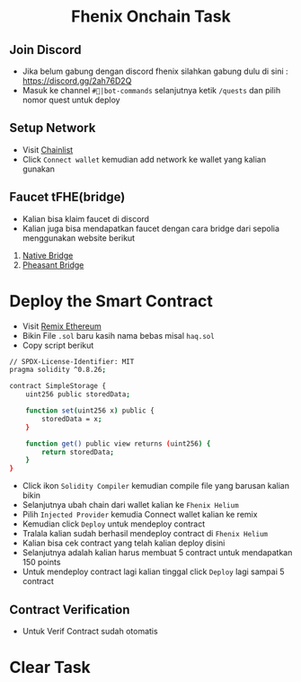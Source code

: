 <h1 align=center>Fhenix Onchain Task</h1>

## Join Discord
- Jika belum gabung dengan discord fhenix silahkan gabung dulu di sini :  https://discord.gg/2ah76D2Q
- Masuk ke channel `#🤖|bot-commands` selanjutnya ketik `/quests` dan pilih nomor quest untuk deploy


## Setup Network
- Visit [Chainlist](https://chainlist.org/?testnets=true&search=Fhenix+Helium)
- Click `Connect wallet` kemudian add network ke wallet yang kalian gunakan

## Faucet tFHE(bridge)
- Kalian bisa klaim faucet di discord
- Kalian juga bisa mendapatkan faucet dengan cara bridge dari sepolia menggunakan website berikut

1. [Native Bridge](https://bridge.helium.fhenix.zone/)
2. [Pheasant Bridge](https://testnet.pheasant.network/)

# Deploy the Smart Contract
- Visit [Remix Ethereum](https://remix.ethereum.org/)
- Bikin File `.sol` baru kasih nama bebas misal `haq.sol`
- Copy script berikut
```bash
// SPDX-License-Identifier: MIT
pragma solidity ^0.8.26;

contract SimpleStorage {
    uint256 public storedData;

    function set(uint256 x) public {
        storedData = x;
    }

    function get() public view returns (uint256) {
        return storedData;
    }
}
```
- Click ikon `Solidity Compiler` kemudian compile file yang barusan kalian bikin
- Selanjutnya ubah chain dari wallet kalian ke `Fhenix Helium`
- Pilih `Injected Provider` kemudia Connect wallet kalian ke remix
- Kemudian click `Deploy` untuk mendeploy contract
- Tralala kalian sudah berhasil mendeploy contract di `Fhenix Helium`
- Kalian bisa cek contract yang telah kalian deploy disini
- Selanjutnya adalah kalian harus membuat 5 contract untuk mendapatkan 150 points
- Untuk mendeploy contract lagi kalian tinggal click `Deploy` lagi sampai 5 contract

## Contract Verification

- Untuk Verif Contract sudah otomatis 


# Clear Task
